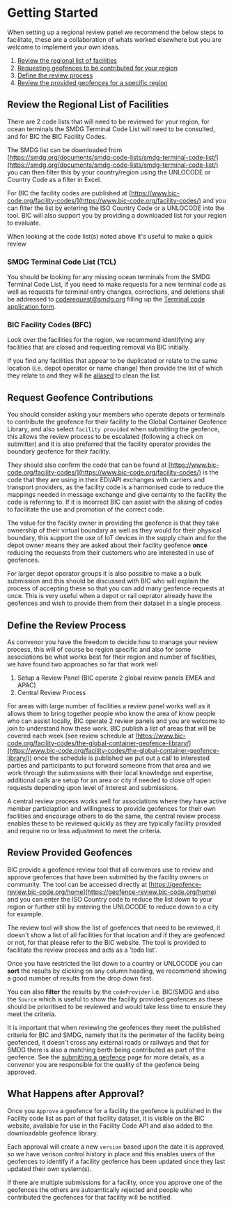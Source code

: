 # Getting Started

When setting up a regional review panel we recommend the below steps to facilitate, these are a collaboration of whats worked elsewhere but you are welcome to implement your own ideas.

1. [Review the regional list of facilities ](getting-started.md#review-the-regional-list-of-facilities)
2. [Requesting geofences to be contributed for your region](getting-started.md#request-geofences)
3. [Define the review process ](getting-started.md#review-process)
4. [Review the provided geofences for a specific region](getting-started.md#review-provided-geofences)

## Review the Regional List of Facilities&#x20;

There are 2 code lists that will need to be reviewed for your region, for ocean terminals the SMDG Terminal Code List will need to be consulted, and for BIC the BIC Facility Codes.

The SMDG list can be downloaded from [https://smdg.org/documents/smdg-code-lists/smdg-terminal-code-list/](https://smdg.org/documents/smdg-code-lists/smdg-terminal-code-list/) you can then filter this by your country/region using the UNLOCODE or Country Code as a filter in Excel.

For BIC the facility codes are published at [https://www.bic-code.org/facility-codes/](https://www.bic-code.org/facility-codes/) and you can filter the list by entering the ISO Country Code or a UNLOCODE into the tool.  BIC will also support you by providing a downloaded list for your region to evaluate.

When looking at the code list(s) noted above it's useful to make a quick review

### SMDG Terminal Code List (TCL)

You should be looking for any missing ocean terminals from the SMDG Terminal Code List, if you need to make requests for a new terminal code as well as requests for terminal entry changes, corrections, and deletions shall be addressed to [coderequest@smdg.org](mailto:coderequest@smdg.org) filling up  the [Terminal code application form](https://smdg.org/wp-content/uploads/Codelists/Terminals/Application-SMDG-Terminal-Code.xlsx).

### BIC Facility Codes (BFC)

Look over the facilities for the region, we recommend identifying any facilities that are closed and requesting removal via BIC initially.

If you find any facilities that appear to be duplicated or relate to the same location (i.e. depot operator or name change) then provide the list of which they relate to and they will be [aliased](../bic-facility-code/alias-codes.md) to clean the list.&#x20;

## Request Geofence Contributions

You should consider asking your members who operate depots or terminals to contribute the geofence for their facility to the Global Container Geofence Library, and also select `facility provided` when submitting the geofence, this allows the review process to be escalated (following a check on submitter) and it is also preferred that the facility operator provides the boundary geofence for their facility.

They should also confirm the code that can be found at [https://www.bic-code.org/facility-codes/](https://www.bic-code.org/facility-codes/) is the code that they are using in their EDI/API exchanges with carriers and transport providers, as the facility code is a harmonised code to reduce the mappings needed in message exchange and give certainty to the facility the code is referring to.  If it is incorrect BIC can assist with the alising of codes to facilitate the use and promotion of the correct code.

The value for the facility owner in providing the geofence is that they take ownership of their virtual boundary as well as they would for their physical boundary, this support the use of IoT devices in the supply chain and for the depot owner means they are asked about their facility geofence **once** reducing the requests from their customers who are interested in use of geofences.

For larger depot operator groups it is also possible to make a a bulk submission and this should be discussed with BIC who will explain the process of accepting these so that you can add many geofence requests at once.  This is very useful when a depot or rail oeprator already have the geofences and wish to provide them from their dataset in a single process.

## Define the Review Process&#x20;

As convenor you have the freedom to decide how to manage your review process, this will of course be region specific and also for some associations be what works best for their region and number of facilities, we have found two approaches so far that work well

1. Setup a Review Panel (BIC operate 2 global review panels EMEA and APAC)
2. Central Review Process

For areas with large number of facilities a review panel works well as it allows them to bring together people who know the area of know people who can assist locally, BIC operate 2 review panels and you are welcome to join to understand how these work.  BIC publish a list of areas that will be covered each week (see review schedule at [https://www.bic-code.org/facility-codes/the-global-container-geofence-library/](https://www.bic-code.org/facility-codes/the-global-container-geofence-library/)) once the schedule is published we put out a call to interested parties and participants to put forward someone from that area and we work through the submissions with their local knowledge and expertise, additional calls are setup for an area or city if needed to close off open requests depending upon level of interest and submissions.

A central review process works well for associations where they have active member particiaption and willingness to provide geofences for their own facilities and encourage others to do the same, the central review process enables these to be reviewed quickly as they are typically facility provided and require no or less adjustment to meet the criteria.



## Review Provided Geofences

BIC provide a geofence review tool that all convenors use to review and approve geofences that have been submitted by the facility owners or community.  The tool can be accessed directly at [https://geofence-review.bic-code.org/home](https://geofence-review.bic-code.org/home) and you can enter the ISO Country code to reduce the list down to your region or further still by entering the UNLOCODE to reduce down to a city for example.

The review tool will show the list of goefences that need to be reviewed, it doesn't show a list of all facilities for that location and if they are geofenced or not, for that please refer to the BIC website.  The tool is provided to facilitate the review process and acts as a 'todo list'.

Once you have restricted the list down to a country or UNLOCODE you can **sort** the results by clicking on any column heading, we recommend showing a good number of results from the drop down first.

You can also **filter** the results by the `codeProvider` i.e. BIC/SMDG and also the `Source` which is useful to show the facility provided geofences as these should be prioritised to be reviewed and would take less time to ensure they meet the criteria.

It is important that when reviewing the geofences they meet the published criteria for BIC and SMDG, namely that its the perimeter of the facility being geofenced, it doesn't cross any external roads or railways and that for SMDG there is also a matching berth being contributed as part of the geofence.  See the [submitting a geofence](../global-container-geofence-library/submit-a-geofence-request.md) page for more details, as a convenor you are responsible for the quality of the geofence being approved.

## What Happens after Approval?

Once you `Approve` a geofence for a facility the geofence is published in the Facility code list as part of that facility dataset, it is visible on the BIC website, available for use in the Facility Code API and also added to the downloadable geofence library.

Each approval will create a new `version` based upon the date it is approved, so we have verison control history in place and this enables users of the geofences to identify if a facility geofence has been updated since they last updated their own system(s).

If there are multiple submissions for a facility, once you approve one of the geofences the others are autoamtically rejected and people who contributed the geofences for that facility will be notified.



